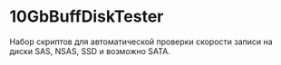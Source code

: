 10GbBuffDiskTester
==================

Набор скриптов для автоматической проверки скорости записи на диски SAS, NSAS, SSD и возможно SATA.
